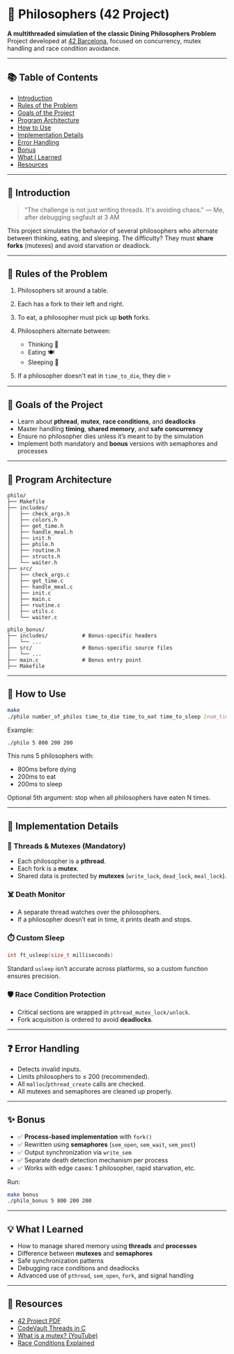 # 🧠 Philosophers (42 Project)

**A multithreaded simulation of the classic Dining Philosophers Problem**
Project developed at [42 Barcelona](https://42barcelona.com), focused on concurrency, mutex handling and race condition avoidance.

---

## 📚 Table of Contents

* [Introduction](#introduction)
* [Rules of the Problem](#rules-of-the-problem)
* [Goals of the Project](#goals-of-the-project)
* [Program Architecture](#program-architecture)
* [How to Use](#how-to-use)
* [Implementation Details](#implementation-details)
* [Error Handling](#error-handling)
* [Bonus](#bonus)
* [What I Learned](#what-i-learned)
* [Resources](#resources)

---

## 🧩 Introduction

> "The challenge is not just writing threads. It's avoiding chaos."
> — Me, after debugging segfault at 3 AM

This project simulates the behavior of several philosophers who alternate between thinking, eating, and sleeping. The difficulty? They must **share forks** (mutexes) and avoid starvation or deadlock.

---

## 🍝 Rules of the Problem

1. Philosophers sit around a table.
2. Each has a fork to their left and right.
3. To eat, a philosopher must pick up **both** forks.
4. Philosophers alternate between:

   * Thinking 🧠
   * Eating 🍽️
   * Sleeping 🛌
5. If a philosopher doesn't eat in `time_to_die`, they die 💀

---

## 🎯 Goals of the Project

* Learn about **pthread**, **mutex**, **race conditions**, and **deadlocks**
* Master handling **timing**, **shared memory**, and **safe concurrency**
* Ensure no philosopher dies unless it’s meant to by the simulation
* Implement both mandatory and **bonus** versions with semaphores and processes

---

## 🏐 Program Architecture

```
philo/
├── Makefile
├── includes/
│   ├── check_args.h
│   ├── colors.h
│   ├── get_time.h
│   ├── handle_meal.h
│   ├── init.h
│   ├── philo.h
│   ├── routine.h
│   ├── structs.h
│   └── waiter.h
├── src/
│   ├── check_args.c
│   ├── get_time.c
│   ├── handle_meal.c
│   ├── init.c
│   ├── main.c
│   ├── routine.c
│   ├── utils.c
│   └── waiter.c

philo_bonus/
├── includes/           # Bonus-specific headers
│   └── ...
├── src/                # Bonus-specific source files
│   └── ...
├── main.c              # Bonus entry point
├── Makefile
```

---

## 🔧 How to Use

```bash
make
./philo number_of_philos time_to_die time_to_eat time_to_sleep [num_times_each_philo_must_eat]
```

Example:

```bash
./philo 5 800 200 200
```

This runs 5 philosophers with:

* 800ms before dying
* 200ms to eat
* 200ms to sleep

Optional 5th argument: stop when all philosophers have eaten N times.

---

## 🧠 Implementation Details

### 🧵 Threads & Mutexes (Mandatory)

* Each philosopher is a **pthread**.
* Each fork is a **mutex**.
* Shared data is protected by **mutexes** (`write_lock`, `dead_lock`, `meal_lock`).

### ☠️ Death Monitor

* A separate thread watches over the philosophers.
* If a philosopher doesn’t eat in time, it prints death and stops.

### ⏱️ Custom Sleep

```c
int ft_usleep(size_t milliseconds)
```

Standard `usleep` isn’t accurate across platforms, so a custom function ensures precision.

### 🛡️ Race Condition Protection

* Critical sections are wrapped in `pthread_mutex_lock/unlock`.
* Fork acquisition is ordered to avoid **deadlocks**.

---

## ❓ Error Handling

* Detects invalid inputs.
* Limits philosophers to ≤ 200 (recommended).
* All `malloc`/`pthread_create` calls are checked.
* All mutexes and semaphores are cleaned up properly.

---

## ✨ Bonus

* ✅ **Process-based implementation** with `fork()`
* ✅ Rewritten using **semaphores** (`sem_open`, `sem_wait`, `sem_post`)
* ✅ Output synchronization via `write_sem`
* ✅ Separate death detection mechanism per process
* ✅ Works with edge cases: 1 philosopher, rapid starvation, etc.

Run:

```bash
make bonus
./philo_bonus 5 800 200 200
```

---

## 💡 What I Learned

* How to manage shared memory using **threads** and **processes**
* Difference between **mutexes** and **semaphores**
* Safe synchronization patterns
* Debugging race conditions and deadlocks
* Advanced use of `pthread`, `sem_open`, `fork`, and signal handling

---

## 📂 Resources

* [42 Project PDF](https://cdn.intra.42.fr/pdf/pdf/73266/en.subject.pdf)
* [CodeVault Threads in C](https://www.youtube.com/playlist?list=PLfqABt5AS4FkW5mOn2Tn9ZZLLDwA3kZUY)
* [What is a mutex? (YouTube)](https://www.youtube.com/watch?v=K3P2hsW2tgI)
* [Race Conditions Explained](https://www.youtube.com/watch?v=9TYKQTuZJpY)
